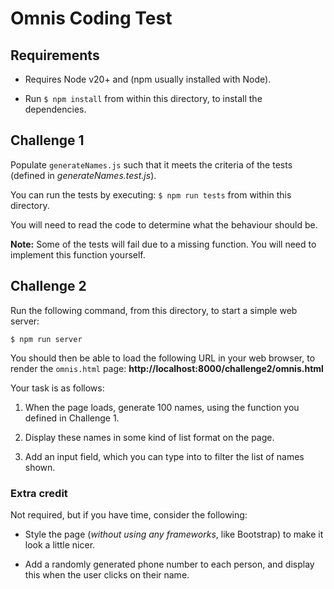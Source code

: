 # Omnis Coding Test


## Requirements
 
 - Requires Node v20+ and (npm usually installed with Node).
 
 - Run `$ npm install` from within this directory, to install the dependencies.



 ## Challenge 1

 Populate `generateNames.js` such that it meets the criteria of the tests (defined in *generateNames.test.js*).

 You can run the tests by executing:
```$ npm run tests```
 from within this directory.

 You will need to read the code to determine what the behaviour should be.


**Note:** Some of the tests will fail due to a missing function. You will need to implement this function yourself.


 ## Challenge 2

 Run the following command, from this directory, to start a simple web server:

 ```$ npm run server```

 You should then be able to load the following URL in your web browser, to render the `omnis.html` page:
 **http://localhost:8000/challenge2/omnis.html**

 Your task is as follows:

1) When the page loads, generate 100 names, using the function you defined in Challenge 1.

2) Display these names in some kind of list format on the page.

3) Add an input field, which you can type into to filter the list of names shown.


### Extra credit

Not required, but if you have time, consider the following:

 - Style the page (*without using any frameworks*, like Bootstrap) to make it look a little nicer.

 - Add a randomly generated phone number to each person, and display this when the user clicks on their name.